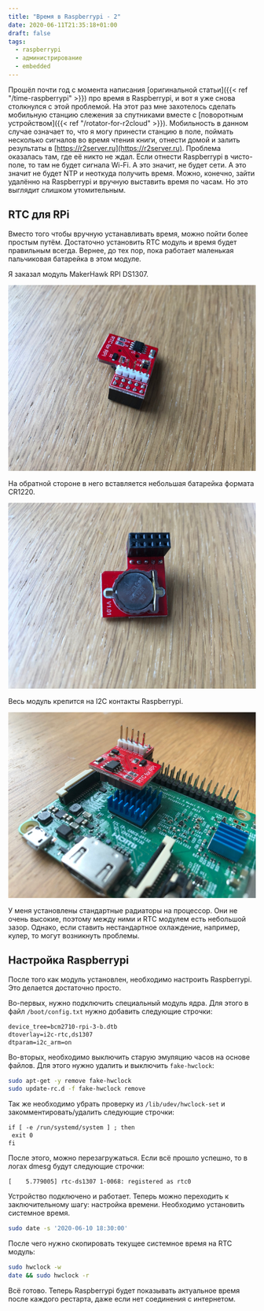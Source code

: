 ```yaml
---
title: "Время в Raspberrypi - 2"
date: 2020-06-11T21:35:18+01:00
draft: false
tags:
  - raspberrypi
  - администрирование
  - embedded
---
```


Прошёл почти год с момента написания [оригинальной статьи]({{< ref "/time-raspberrypi" >}}) про время в Raspberrypi, и вот я уже снова столкнулся с этой проблемой. На этот раз мне захотелось сделать мобильную станцию слежения за спутниками вместе с [поворотным устройством]({{< ref "/rotator-for-r2cloud" >}}). Мобильность в данном случае означает то, что я могу принести станцию в поле, поймать несколько сигналов во время чтения книги, отнести домой и залить результаты в [https://r2server.ru](https://r2server.ru). Проблема оказалась там, где её никто не ждал. Если отнести Raspberrypi в чисто-поле, то там не будет сигнала Wi-Fi. А это значит, не будет сети. А это значит не будет NTP и неоткуда получить время. Можно, конечно, зайти удалённо на Raspberrypi и вручную выставить время по часам. Но это выглядит слишком утомительным. 

## RTC для RPi

Вместо того чтобы вручную устанавливать время, можно пойти более простым путём. Достаточно установить RTC модуль и время будет правильным всегда. Вернее, до тех пор, пока работает маленькая пальчиковая батарейка в этом модуле.

Я заказал модуль MakerHawk RPI DS1307.

![](img/1.jpg)

На обратной стороне в него вставляется небольшая батарейка формата CR1220.

![](img/2.jpg)

Весь модуль крепится на I2C контакты Raspberrypi.

![](img/3.jpg)

У меня установлены стандартные радиаторы на процессор. Они не очень высокие, поэтому между ними и RTC модулем есть небольшой зазор. Однако, если ставить нестандартное охлаждение, например, кулер, то могут возникнуть проблемы. 

## Настройка Raspberrypi

После того как модуль установлен, необходимо настроить Raspberrypi. Это делается достаточно просто.

Во-первых, нужно подключить специальный модуль ядра. Для этого в файл ```/boot/config.txt``` нужно добавить следующие строчки:

```
device_tree=bcm2710-rpi-3-b.dtb
dtoverlay=i2c-rtc,ds1307
dtparam=i2c_arm=on
```

Во-вторых, необходимо выключить старую эмуляцию часов на основе файлов. Для этого нужно удалить и выключить ```fake-hwclock```:

```bash
sudo apt-get -y remove fake-hwclock
sudo update-rc.d -f fake-hwclock remove
```

Так же необходимо убрать проверку из ```/lib/udev/hwclock-set``` и закомментировать/удалить следующие строчки:

```
if [ -e /run/systemd/system ] ; then
 exit 0
fi
```

После этого, можно перезагружаться. Если всё прошло успешно, то в логах dmesg будут следующие строчки:

```
[    5.779005] rtc-ds1307 1-0068: registered as rtc0
```

Устройство подключено и работает. Теперь можно переходить к заключительному шагу: настройка времени. Необходимо установить системное время. 

```bash
sudo date -s '2020-06-10 18:30:00'
```

После чего нужно скопировать текущее системное время на RTC модуль:

```bash
sudo hwclock -w
date && sudo hwclock -r
```

Всё готово. Теперь Raspberrypi будет показывать актуальное время после каждого рестарта, даже если нет соединения с интернетом.